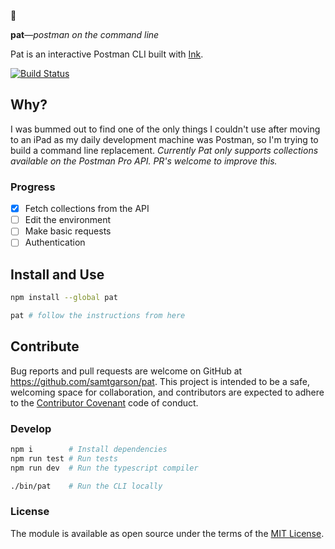 📮

**pat**—_postman on the command line_

Pat is an interactive Postman CLI built with [Ink](https://github.com/vadimdemedes/ink).

[![Build Status](https://img.shields.io/endpoint.svg?url=https%3A%2F%2Factions-badge.atrox.dev%2Fsamtgarson%2Fpat%2Fbadge&style=flat)](https://actions-badge.atrox.dev/samtgarson/pat/goto)

## Why?

I was bummed out to find one of the only things I couldn't use after moving to an iPad as my daily development machine was Postman, so I'm trying to build a command line replacement. _Currently Pat only supports collections available on the Postman Pro API. PR's welcome to improve this._

### Progress

- [x] Fetch collections from the API
- [ ] Edit the environment
- [ ] Make basic requests
- [ ] Authentication

## Install and Use

```bash
npm install --global pat

pat # follow the instructions from here
```

## Contribute

Bug reports and pull requests are welcome on GitHub at https://github.com/samtgarson/pat. This project is intended to be a safe, welcoming space for collaboration, and contributors are expected to adhere to the [Contributor Covenant](http://contributor-covenant.org) code of conduct.

### Develop

```sh
npm i        # Install dependencies
npm run test # Run tests
npm run dev  # Run the typescript compiler

./bin/pat    # Run the CLI locally
```

### License

The module is available as open source under the terms of the [MIT License](http://opensource.org/licenses/MIT).
